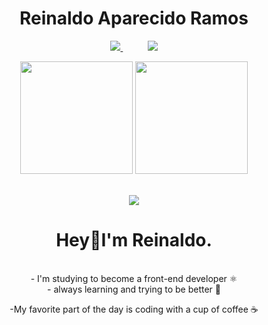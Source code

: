 <h1 align="center">Reinaldo Aparecido Ramos</h1>

<div align="center">
    <p align="center">
        <a href="mailto:gamersolitavi4l@gmail.com">
            <img src="https://img.shields.io/badge/Gmail-D14836?style=for-the-badge&logo=gmail&logoColor=white">
        </a>
        &nbsp;&nbsp;&nbsp;&nbsp;&nbsp;&nbsp;&nbsp;&nbsp;&nbsp;
         <a href="https://www.linkedin.com/in/reinaldo-aparecido/"  target="_blank">
            <img src="https://img.shields.io/badge/linkedin-%230077B5.svg?&style=for-the-badge&logo=linkedin&logoColor=white&link=mailto:https://www.linkedin.com/in/dudu-cardoso/">
        </a>

</div>


<div align="center">
    <img height="180em" src="https://github-readme-stats-sigma-five.vercel.app/api/top-langs/?username=ReinaldoARamos&theme=synthwave&line_height=40&hide=css"/>
    <img height="180em" src="https://github-readme-stats.vercel.app/api/top-langs/?username=ReinaldoARamos&layout=compact&langs_count=7&theme=dark" /></a>
</div>

<br/>

<p align="center">
    <img src="https://skillicons.dev/icons?i=html,js,css,ts,react,nodejs&perline=10" />
</p>


<div align="center"> 
    
 # Hey👋I'm Reinaldo.
<br/>
- I'm studying  to become a front-end developer ⚛️
<br/>
- always learning and trying to be better  📖
<br/>

-My favorite part of the day is coding with a cup of coffee ☕
<br/>





</div>
